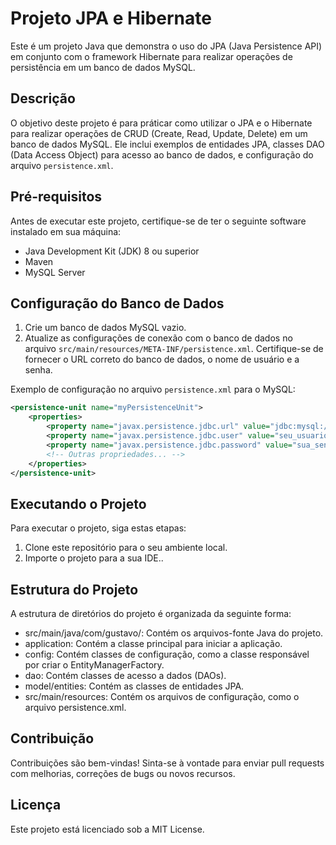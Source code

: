 # Projeto JPA e Hibernate

Este é um projeto Java que demonstra o uso do JPA (Java Persistence API) em conjunto com o framework Hibernate para realizar operações de persistência em um banco de dados MySQL.

## Descrição

O objetivo deste projeto é para práticar como utilizar o JPA e o Hibernate para realizar operações de CRUD (Create, Read, Update, Delete) em um banco de dados MySQL. Ele inclui exemplos de entidades JPA, classes DAO (Data Access Object) para acesso ao banco de dados, e configuração do arquivo `persistence.xml`.

## Pré-requisitos

Antes de executar este projeto, certifique-se de ter o seguinte software instalado em sua máquina:

- Java Development Kit (JDK) 8 ou superior
- Maven
- MySQL Server

## Configuração do Banco de Dados

1. Crie um banco de dados MySQL vazio.
2. Atualize as configurações de conexão com o banco de dados no arquivo `src/main/resources/META-INF/persistence.xml`. Certifique-se de fornecer o URL correto do banco de dados, o nome de usuário e a senha.

Exemplo de configuração no arquivo `persistence.xml` para o MySQL:

```xml
<persistence-unit name="myPersistenceUnit">
    <properties>
        <property name="javax.persistence.jdbc.url" value="jdbc:mysql://localhost:3306/nome_do_seu_banco_de_dados"/>
        <property name="javax.persistence.jdbc.user" value="seu_usuario"/>
        <property name="javax.persistence.jdbc.password" value="sua_senha"/>
        <!-- Outras propriedades... -->
    </properties>
</persistence-unit>
```

## Executando o Projeto

Para executar o projeto, siga estas etapas:

1. Clone este repositório para o seu ambiente local.
2. Importe o projeto para a sua IDE..

## Estrutura do Projeto

A estrutura de diretórios do projeto é organizada da seguinte forma:

- src/main/java/com/gustavo/: Contém os arquivos-fonte Java do projeto.
- application: Contém a classe principal para iniciar a aplicação.
- config: Contém classes de configuração, como a classe responsável por criar o EntityManagerFactory.
- dao: Contém classes de acesso a dados (DAOs).
- model/entities: Contém as classes de entidades JPA.
- src/main/resources: Contém os arquivos de configuração, como o arquivo persistence.xml.

## Contribuição

Contribuições são bem-vindas! Sinta-se à vontade para enviar pull requests com melhorias, correções de bugs ou novos recursos.

## Licença

Este projeto está licenciado sob a MIT License.
